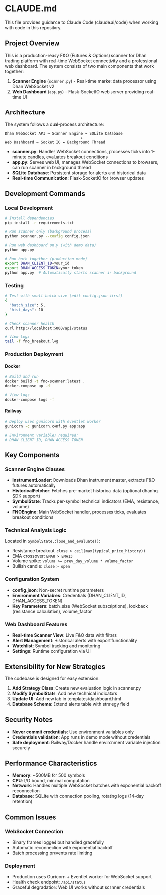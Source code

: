 # CLAUDE.md

This file provides guidance to Claude Code (claude.ai/code) when working with code in this repository.

## Project Overview

This is a production-ready F&O (Futures & Options) scanner for Dhan trading platform with real-time WebSocket connectivity and a professional web dashboard. The system consists of two main components that work together:

1. **Scanner Engine** (`scanner.py`) - Real-time market data processor using Dhan WebSocket v2
2. **Web Dashboard** (`app.py`) - Flask-SocketIO web server providing real-time UI

## Architecture

The system follows a dual-process architecture:

```
Dhan WebSocket API → Scanner Engine → SQLite Database
                                  ↓
Web Dashboard ← Socket.IO ← Background Thread
```

- **scanner.py**: Handles WebSocket connections, processes ticks into 1-minute candles, evaluates breakout conditions
- **app.py**: Serves web UI, manages WebSocket connections to browsers, can run scanner in background thread
- **SQLite Database**: Persistent storage for alerts and historical data
- **Real-time Communication**: Flask-SocketIO for browser updates

## Development Commands

### Local Development
```bash
# Install dependencies
pip install -r requirements.txt

# Run scanner only (background process)
python scanner.py --config config.json

# Run web dashboard only (with demo data)
python app.py

# Run both together (production mode)
export DHAN_CLIENT_ID=your_id
export DHAN_ACCESS_TOKEN=your_token
python app.py  # Automatically starts scanner in background
```

### Testing
```bash
# Test with small batch size (edit config.json first)
{
  "batch_size": 5,
  "hist_days": 10
}

# Check scanner health
curl http://localhost:5000/api/status

# View logs
tail -f fno_breakout.log
```

### Production Deployment

#### Docker
```bash
# Build and run
docker build -t fno-scanner:latest .
docker-compose up -d

# View logs
docker-compose logs -f
```

#### Railway
```bash
# Deploy uses gunicorn with eventlet worker
gunicorn -c gunicorn.conf.py app:app

# Environment variables required:
# DHAN_CLIENT_ID, DHAN_ACCESS_TOKEN
```

## Key Components

### Scanner Engine Classes
- **InstrumentLoader**: Downloads Dhan instrument master, extracts F&O futures automatically
- **HistoricalFetcher**: Fetches pre-market historical data (optional dhanhq SDK support)
- **SymbolState**: Tracks per-symbol technical indicators (EMA, resistance, volume)
- **FNOEngine**: Main WebSocket handler, processes ticks, evaluates breakout conditions

### Technical Analysis Logic
Located in `SymbolState.close_and_evaluate()`:
- Resistance breakout: `close > ceil(max(typical_price_history))`
- EMA crossover: `EMA8 > EMA13`
- Volume spike: `volume >= prev_day_volume * volume_factor`
- Bullish candle: `close > open`

### Configuration System
- **config.json**: Non-secret runtime parameters
- **Environment Variables**: Credentials (DHAN_CLIENT_ID, DHAN_ACCESS_TOKEN)
- **Key Parameters**: batch_size (WebSocket subscriptions), lookback (resistance calculation), volume_factor

### Web Dashboard Features
- **Real-time Scanner View**: Live F&O data with filters
- **Alert Management**: Historical alerts with export functionality
- **Watchlist**: Symbol tracking and monitoring
- **Settings**: Runtime configuration via UI

## Extensibility for New Strategies

The codebase is designed for easy extension:

1. **Add Strategy Class**: Create new evaluation logic in scanner.py
2. **Modify SymbolState**: Add new technical indicators
3. **Update UI**: Add new tab in templates/dashboard.html
4. **Database Schema**: Extend alerts table with strategy field

## Security Notes

- **Never commit credentials**: Use environment variables only
- **Credentials validation**: App runs in demo mode without credentials
- **Safe deployment**: Railway/Docker handle environment variable injection securely

## Performance Characteristics

- **Memory**: ~500MB for 500 symbols
- **CPU**: I/O bound, minimal computation
- **Network**: Handles multiple WebSocket batches with exponential backoff reconnection
- **Database**: SQLite with connection pooling, rotating logs (14-day retention)

## Common Issues

### WebSocket Connection
- Binary frames logged but handled gracefully
- Automatic reconnection with exponential backoff
- Batch processing prevents rate limiting

### Deployment
- Production uses Gunicorn + Eventlet worker for WebSocket support
- Health check endpoint: `/api/status`
- Graceful degradation: Web UI works without scanner credentials